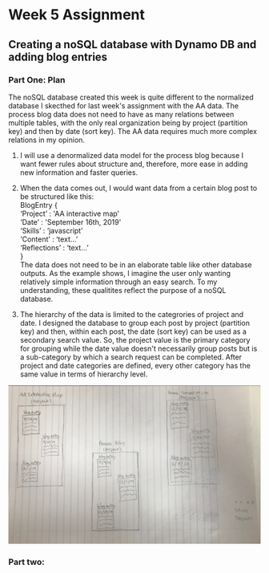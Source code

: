 # Week 5 Assignment
## Creating a noSQL database with Dynamo DB and adding blog entries

### Part One: Plan
The noSQL database created this week is quite different to the normalized database I skecthed for last week's assignment with the AA data. The process blog data does not need to have as many relations between multiple tables, with the only real organization being by project (partition key) and then by date (sort key). The AA data requires much more complex relations in my opinion.

1. I will use a denormalized data model for the process blog because I want fewer rules about structure and, therefore, more ease in adding new information and faster queries.

2. When the data comes out, I would want data from a certain blog post to be structured like this:<br/>
                BlogEntry {<br/>
                    ‘Project’ : 'AA interactive map'<br/>
                    ‘Date’ : 'September 16th, 2019'<br/>
                    ‘Skills’ : ‘javascript’<br/>
                    ‘Content’ : ‘text...’<br/>
                    ‘Reflections’ : ‘text…’<br/>
                }<br/>
  The data does not need to be in an elaborate table like other database outputs. As the example shows, I imagine the user only wanting relatively simple information through an easy search. To my understanding, these qualitites reflect the purpose of a noSQL database. 
  
3. The hierarchy of the data is limited to the categrories of project and date. I designed the database to group each post by project (partition key) and then, within each post, the date (sort key) can be used as a secondary search value. So, the project value is the primary category for grouping while the date value doesn't necessarily group posts but is a sub-category by which a search request can be completed. After project and date categories are defined, every other category has the same value in terms of hierarchy level.


![alt text](https://github.com/joutwater/Data-Structures/blob/master/week05/week05_datastructures1.png)

### Part two:
